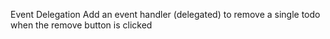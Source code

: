 Event Delegation
Add an event handler (delegated) to remove a single todo when the remove button is clicked
